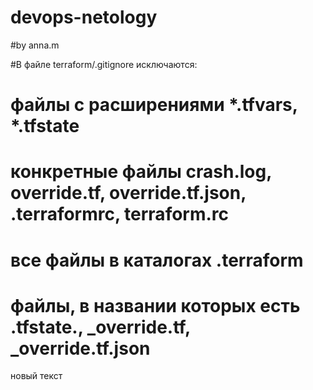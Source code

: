 # devops-netology
#by anna.m

#В файле terraform/.gitignore исключаются:
# файлы с расширениями *.tfvars, *.tfstate
# конкретные файлы crash.log, override.tf, override.tf.json, .terraformrc, terraform.rc
# все файлы в каталогах .terraform
# файлы, в названии которых есть .tfstate., _override.tf, _override.tf.json

новый текст